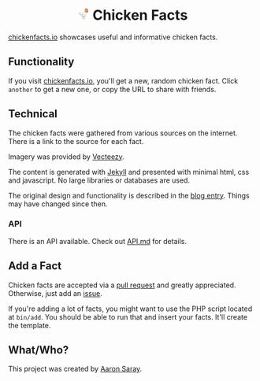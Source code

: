 <h1 align="center"><img src="./logo.png" alt="a chicken" height="25"> Chicken Facts</h1>

[chickenfacts.io](https://chickenfacts.io) showcases useful and informative chicken facts.

## Functionality

If you visit [chickenfacts.io](https://chickenfacts.io), you'll get a new, random chicken fact. Click `another` to get a new one, or copy the URL to share with friends.

## Technical

The chicken facts were gathered from various sources on the internet. There is a link to the source for each fact.

Imagery was provided by [Vecteezy](https://www.vecteezy.com).

The content is generated with [Jekyll](https://jekyllrb.com) and presented with minimal html, css and javascript. No large libraries or databases are used.

The original design and functionality is described in the [blog entry](https://www.aaronsaray.com/2019/spa-plus-api-no-framework-no-db).  Things may have changed since then.

### API

There is an API available. Check out [API.md](./API.md) for details.

## Add a Fact

Chicken facts are accepted via a [pull request](https://github.com/aaronsaray/chickenfacts.io/pulls) and greatly appreciated. Otherwise, just add an [issue](https://github.com/aaronsaray/chickenfacts.io/issues/new/choose).

If you're adding a lot of facts, you might want to use the PHP script located at `bin/add`.  You should be able to run that and insert your facts. It'll create the template.

## What/Who?

This project was created by [Aaron Saray](https://aaronsaray.com).
